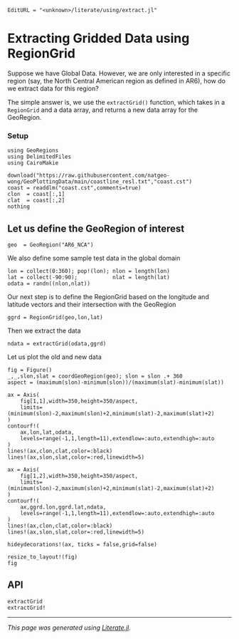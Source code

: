 ```@meta
EditURL = "<unknown>/literate/using/extract.jl"
```

# Extracting Gridded Data using RegionGrid

Suppose we have Global Data.  However, we are only interested in a specific region (say, the North Central American region as defined in AR6), how do we extract data for this region?

The simple answer is, we use the `extractGrid()` function, which takes in a `RegionGrid` and a data array, and returns a new data array for the GeoRegion.

### Setup

````@example extract
using GeoRegions
using DelimitedFiles
using CairoMakie

download("https://raw.githubusercontent.com/natgeo-wong/GeoPlottingData/main/coastline_resl.txt","coast.cst")
coast = readdlm("coast.cst",comments=true)
clon  = coast[:,1]
clat  = coast[:,2]
nothing
````

## Let us define the GeoRegion of interest

````@example extract
geo  = GeoRegion("AR6_NCA")
````

We also define some sample test data in the global domain

````@example extract
lon = collect(0:360); pop!(lon); nlon = length(lon)
lat = collect(-90:90);           nlat = length(lat)
odata = randn((nlon,nlat))
````

Our next step is to define the RegionGrid based on the longitude and latitude vectors and their intersection with the GeoRegion

````@example extract
ggrd = RegionGrid(geo,lon,lat)
````

Then we extract the data

````@example extract
ndata = extractGrid(odata,ggrd)
````

Let us plot the old and new data

````@example extract
fig = Figure()
_,_,slon,slat = coordGeoRegion(geo); slon = slon .+ 360
aspect = (maximum(slon)-minimum(slon))/(maximum(slat)-minimum(slat))

ax = Axis(
    fig[1,1],width=350,height=350/aspect,
    limits=(minimum(slon)-2,maximum(slon)+2,minimum(slat)-2,maximum(slat)+2)
)
contourf!(
    ax,lon,lat,odata,
    levels=range(-1,1,length=11),extendlow=:auto,extendhigh=:auto
)
lines!(ax,clon,clat,color=:black)
lines!(ax,slon,slat,color=:red,linewidth=5)

ax = Axis(
    fig[1,2],width=350,height=350/aspect,
    limits=(minimum(slon)-2,maximum(slon)+2,minimum(slat)-2,maximum(slat)+2)
)
contourf!(
    ax,ggrd.lon,ggrd.lat,ndata,
    levels=range(-1,1,length=11),extendlow=:auto,extendhigh=:auto
)
lines!(ax,clon,clat,color=:black)
lines!(ax,slon,slat,color=:red,linewidth=5)

hideydecorations!(ax, ticks = false,grid=false)

resize_to_layout!(fig)
fig
````

## API

```@docs
extractGrid
extractGrid!
```

---

*This page was generated using [Literate.jl](https://github.com/fredrikekre/Literate.jl).*

